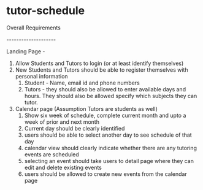 # tutor-schedule

Overall Requirements<p>
--------------------<p>

Landing Page - <p>
<ol>
<li> Allow Students and Tutors to login (or at least identify themselves)
<li> New Students and Tutors should be able to register themselves with personal information
<ol>
  <li> Student - Name, email id and phone numbers
  <li> Tutors - they should also be allowed to enter available days and hours.  They should also be allowed specify which subjects they can tutor.
</ol>
<li> Calendar page (Assumption Tutors are students as well)
<ol>
   <li> Show six week of schedule, complete current month and upto a week of prior and next month
   <li> Current day should be clearly identified
   <li> users should be able to select another day to see schedule of that day
   <li> calendar view should clearly indicate whether there are any tutoring events are scheduled
   <li> selecting an event should take users to detail page where they can edit and delete existing events
   <li> users should be allowed to create new events from the calendar page
 </ol>
 </ol>
